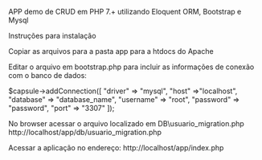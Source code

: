 APP demo de CRUD em PHP 7.+ utilizando Eloquent ORM, Bootstrap e Mysql

Instruções para instalação

Copiar as arquivos para a pasta app para a htdocs do Apache

Editar o arquivo em bootstrap.php para incluir as informações de conexão com o banco de dados:

$capsule->addConnection([
   "driver" => "mysql",
   "host" =>"localhost",
   "database" => "database_name",
   "username" => "root",
   "password" => "password",
   "port" => "3307"
]);

No browser acessar o arquivo localizado em DB\usuario_migration.php
http://localhost/app/db/usuario_migration.php

Acessar a aplicação no endereço:
http://localhost/app/index.php
